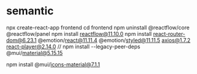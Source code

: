 # semantic
<!-- install the following dependencies -->

npx create-react-app frontend
cd frontend
npm uninstall @reactflow/core @reactflow/panel
npm install reactflow@11.10.0
npm install react-router-dom@6.23.1 @emotion/react@11.11.4 @emotion/styled@11.11.5 axios@1.7.2 react-player@2.14.0
// npm install --legacy-peer-deps @mui/material@5.15.15

npm install @mui/icons-material@7.1.1
